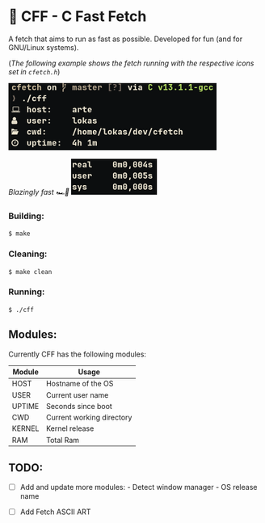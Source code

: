 # 🚀 CFF - C Fast Fetch
A fetch that aims to run as fast as possible. Developed for fun (and for GNU/Linux systems).

(_The following example shows the fetch running with the respective icons set in `cfetch.h`_)

![](https://raw.githubusercontent.com/egujito/cff/master/example-og.png)


_Blazingly fast  🏎️💨_
![](https://raw.githubusercontent.com/egujito/cff/master/speed.png)
### Building:

```
$ make
```

### Cleaning:

```
$ make clean
```

### Running:

```
$ ./cff
```

## Modules:

Currently CFF has the following modules:

Module  | Usage
------------- | -------------
HOST  	| Hostname of the OS
USER  	| Current user name
UPTIME  | Seconds since boot
CWD     | Current working directory
KERNEL  | Kernel release
RAM | Total Ram


## TODO:

- [ ]  Add and update more modules:
		- Detect window manager
		- OS release name
- [ ]  Add Fetch ASCII ART

